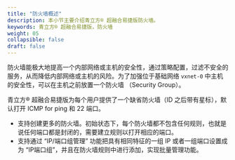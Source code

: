 ```yaml
---
title: "防火墙概述"
description: 本小节主要介绍青立方® 超融合易捷版防火墙。 
keywords: 青立方® 超融合易捷版，防火墙
weight: 05
collapsible: false
draft: false
---
```


防火墙能极大地提高一个内部网络或主机的安全性，通过策略配置，过滤不安全的服务，从而降低内部网络或主机的风险。为了加强位于基础网络 `vxnet-0` 中主机的安全性，可以在主机之前放置一个防火墙 （Security Group）。

青立方® 超融合易捷版为每个用户提供了一个缺省防火墙（ID 之后带有星标），默认打开 ICMP for ping 和 22 端口。

- 支持创建更多的防火墙。初始状态下，每个防火墙都不包含任何规则，也就是说任何端口都是封闭的，需要建立规则以打开相应的端口。
- 支持通过 “IP/端口组管理” 功能把具有相同特征的一组 IP 或者一组端口设置成为 “IP端口组”，并且在防火墙规则中进行添加，实现批量管理功能。
